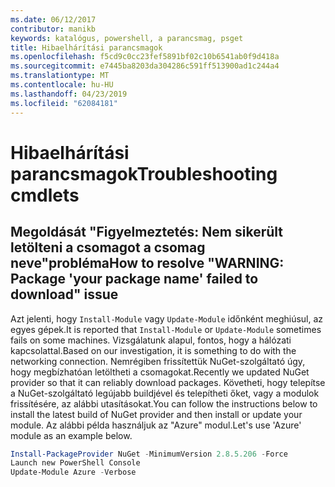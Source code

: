 ```yaml
---
ms.date: 06/12/2017
contributor: manikb
keywords: katalógus, powershell, a parancsmag, psget
title: Hibaelhárítási parancsmagok
ms.openlocfilehash: f5cd9c0cc23fef5891bf02c10b6541ab0f9d418a
ms.sourcegitcommit: e7445ba8203da304286c591ff513900ad1c244a4
ms.translationtype: MT
ms.contentlocale: hu-HU
ms.lasthandoff: 04/23/2019
ms.locfileid: "62084181"
---
```

# <a name="troubleshooting-cmdlets"></a><span data-ttu-id="6de45-103">Hibaelhárítási parancsmagok</span><span class="sxs-lookup"><span data-stu-id="6de45-103">Troubleshooting cmdlets</span></span>

## <a name="how-to-resolve-warning-package-your-package-name-failed-to-download-issue"></a><span data-ttu-id="6de45-104">Megoldását "Figyelmeztetés: Nem sikerült letölteni a csomagot a csomag neve"probléma</span><span class="sxs-lookup"><span data-stu-id="6de45-104">How to resolve "WARNING: Package 'your package name' failed to download" issue</span></span>

<span data-ttu-id="6de45-105">Azt jelenti, hogy `Install-Module` vagy `Update-Module` időnként meghiúsul, az egyes gépek.</span><span class="sxs-lookup"><span data-stu-id="6de45-105">It is reported that `Install-Module` or `Update-Module` sometimes fails on some machines.</span></span>
<span data-ttu-id="6de45-106">Vizsgálatunk alapul, fontos, hogy a hálózati kapcsolattal.</span><span class="sxs-lookup"><span data-stu-id="6de45-106">Based on our investigation, it is something to do with the networking connection.</span></span>
<span data-ttu-id="6de45-107">Nemrégiben frissítettük NuGet-szolgáltató úgy, hogy megbízhatóan letöltheti a csomagokat.</span><span class="sxs-lookup"><span data-stu-id="6de45-107">Recently we updated NuGet provider so that it can reliably download packages.</span></span>
<span data-ttu-id="6de45-108">Követheti, hogy telepítse a NuGet-szolgáltató legújabb buildjével és telepítheti őket, vagy a modulok frissítésére, az alábbi utasításokat.</span><span class="sxs-lookup"><span data-stu-id="6de45-108">You can follow the instructions below to install the latest build of NuGet provider and then install or update your module.</span></span>
<span data-ttu-id="6de45-109">Az alábbi példa használjuk az "Azure" modul.</span><span class="sxs-lookup"><span data-stu-id="6de45-109">Let's use 'Azure' module as an example below.</span></span>

```powershell
Install-PackageProvider NuGet -MinimumVersion 2.8.5.206 -Force
Launch new PowerShell Console
Update-Module Azure -Verbose
```

